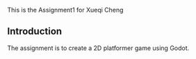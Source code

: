 This is the Assignment1 for Xueqi Cheng

## Introduction

The assignment is to create a 2D platformer game using Godot. 